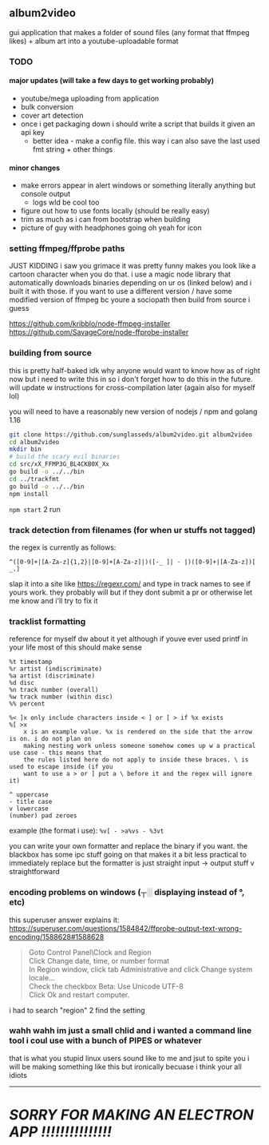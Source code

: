 ## album2video

gui application that makes a folder of sound files (any format that ffmpeg likes) + album art into a youtube-uploadable format

### TODO

#### major updates (will take a few days to get working probably)
- youtube/mega uploading from application
- bulk conversion
- cover art detection
- once i get packaging down i should write a script that builds it given an api key
    - better idea - make a config file. this way i can also save the last used fmt string + other things

#### minor changes
- make errors appear in alert windows or something literally anything but console output
	- logs wld be cool too
- figure out how to use fonts locally (should be really easy)
- trim as much as i can from bootstrap when building
- picture of guy with headphones going oh yeah for icon


### setting ffmpeg/ffprobe paths
JUST KIDDING i saw you grimace it was pretty funny makes you look like a cartoon character when you do that. i use a magic node library that automatically downloads binaries depending on ur os (linked below) and i built it with those. if you want to use a different version / have some modified version of ffmpeg bc youre a sociopath then build from source i guess

https://github.com/kribblo/node-ffmpeg-installer
https://github.com/SavageCore/node-ffprobe-installer

### building from source

this is pretty half-baked idk why anyone would want to know how as of right now but i need to write this in so i don't forget how to do this in the future. will update w instructions for cross-compilation later (again also for myself lol)

you will need to have a reasonably new version of nodejs / npm and golang 1.16
```bash
git clone https://github.com/sunglasseds/album2video.git album2video
cd album2video
mkdir bin
# build the scary evil binaries
cd src/xX_FFMP3G_BL4CKB0X_Xx
go build -o ../../bin
cd ../trackfmt
go build -o ../../bin
npm install
```
`npm start` 2 run

### track detection from filenames (for when ur stuffs not tagged)
the regex is currently as follows:
```regex
^([0-9]+|[A-Za-z]{1,2}|[0-9]+[A-Za-z]|)([-_ ]| - |)([0-9]+|[A-Za-z])[ _.]
```
slap it into a site like https://regexr.com/ and type in track names to see if yours work. they probably will but if they dont submit a pr or otherwise let me know and i'll try to fix it

### tracklist formatting
reference for myself dw about it yet although if youve ever used printf in your life most of this should make sense
```%s song
%t timestamp
%r artist (indiscriminate)
%a artist (discriminate)
%d disc
%n track number (overall)
%w track number (within disc)
%% percent

%< ]x only include characters inside < ] or [ > if %x exists
%[ >x
	x is an example value. %x is rendered on the side that the arrow is on. i do not plan on
	making nesting work unless someone somehow comes up w a practical use case - this means that
	the rules listed here do not apply to inside these braces. \ is used to escape inside (if you
	want to use a > or ] put a \ before it and the regex will ignore it)

^ uppercase
- title case
v lowercase
(number) pad zeroes
```
example (the format i use): `%v[ - >a%vs - %3vt`

you can write your own formatter and replace the binary if you want. the blackbox has some ipc stuff going on that makes it a bit less practical to immediately replace but the formatter is just straight input -> output stuff v straightforward

### encoding problems on windows (┬░ displaying instead of °, etc)
this superuser answer explains it:
https://superuser.com/questions/1584842/ffprobe-output-text-wrong-encoding/1588628#1588628

> Goto Control Panel\Clock and Region <br>
> Click Change date, time, or number format <br>
> In Region window, click tab Administrative and click Change system locale... <br>
> Check the checkbox Beta: Use Unicode UTF-8 <br>
> Click Ok and restart computer. <br>

i had to search "region" 2 find the setting

### wahh wahh im just a small chlid and i wanted a command line tool i coul use with a bunch of PIPES or whatever
that is what you stupid linux users sound like to me and jsut to spite you i will be making something like this but ironically becuase i think your all idiots

---
# ***SORRY FOR MAKING AN ELECTRON APP !!!!!!!!!!!!!!!***
